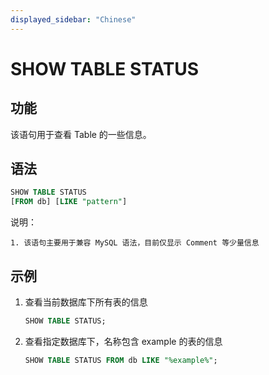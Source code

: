 ```yaml
---
displayed_sidebar: "Chinese"
---
```


# SHOW TABLE STATUS

## 功能

该语句用于查看 Table 的一些信息。

## 语法

```sql
SHOW TABLE STATUS
[FROM db] [LIKE "pattern"]
```

说明：

```PLAIN TEXT
1. 该语句主要用于兼容 MySQL 语法，目前仅显示 Comment 等少量信息
```

## 示例

1. 查看当前数据库下所有表的信息

    ```SQL
    SHOW TABLE STATUS;
    ```

2. 查看指定数据库下，名称包含 example 的表的信息

    ```SQL
    SHOW TABLE STATUS FROM db LIKE "%example%";
    ```

